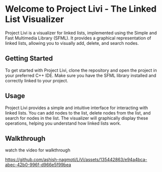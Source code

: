 # Welcome to Project Livi - The Linked List Visualizer

Project Livi is a visualizer for linked lists, implemented using the Simple and Fast Multimedia Library (SFML). It provides a graphical representation of linked lists, allowing you to visually add, delete, and search nodes.

## Getting Started

To get started with Project Livi, clone the repository and open the project in your preferred C++ IDE. Make sure you have the SFML library installed and correctly linked to your project.

## Usage

Project Livi provides a simple and intuitive interface for interacting with linked lists. You can add nodes to the list, delete nodes from the list, and search for nodes in the list. The visualizer will graphically display these operations, helping you understand how linked lists work.

## Walkthrough
watch the video for walkthrough




https://github.com/ashish-nagmoti/LiVi/assets/135442863/e94a4bca-abec-42b0-996f-d966e5f99bea

